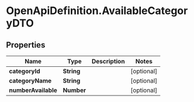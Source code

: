 # OpenApiDefinition.AvailableCategoryDTO

## Properties

Name | Type | Description | Notes
------------ | ------------- | ------------- | -------------
**categoryId** | **String** |  | [optional] 
**categoryName** | **String** |  | [optional] 
**numberAvailable** | **Number** |  | [optional] 


